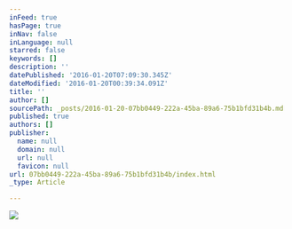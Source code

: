 ```yaml
---
inFeed: true
hasPage: true
inNav: false
inLanguage: null
starred: false
keywords: []
description: ''
datePublished: '2016-01-20T07:09:30.345Z'
dateModified: '2016-01-20T00:39:34.091Z'
title: ''
author: []
sourcePath: _posts/2016-01-20-07bb0449-222a-45ba-89a6-75b1bfd31b4b.md
published: true
authors: []
publisher:
  name: null
  domain: null
  url: null
  favicon: null
url: 07bb0449-222a-45ba-89a6-75b1bfd31b4b/index.html
_type: Article

---
```

![](https://the-grid-user-content.s3-us-west-2.amazonaws.com/1d5682b0-fd16-4619-9b18-2f826765e00d.jpg)